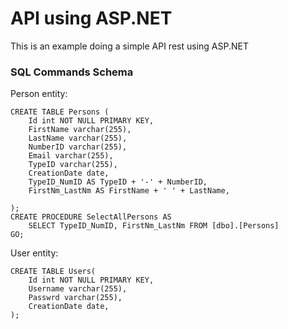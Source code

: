 # API using ASP.NET
This is an example doing a simple API rest using ASP.NET

### SQL Commands Schema
Person entity:

```
CREATE TABLE Persons (
	Id int NOT NULL PRIMARY KEY,
	FirstName varchar(255),
	LastName varchar(255),
	NumberID varchar(255),
	Email varchar(255),
	TypeID varchar(255),
	CreationDate date,
	TypeID_NumID AS TypeID + '-' + NumberID,
	FirstNm_LastNm AS FirstName + ' ' + LastName,
	
);
CREATE PROCEDURE SelectAllPersons AS
	SELECT TypeID_NumID, FirstNm_LastNm FROM [dbo].[Persons]
GO;
```

User entity:
```
CREATE TABLE Users(
	Id int NOT NULL PRIMARY KEY,
	Username varchar(255),
	Passwrd varchar(255),
	CreationDate date,
);	
```

